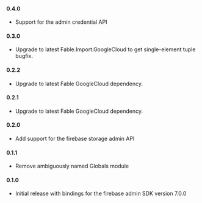 #### 0.4.0
* Support for the admin credential API

#### 0.3.0
* Upgrade to latest Fable.Import.GoogleCloud to get single-element tuple bugfix.

#### 0.2.2
* Upgrade to latest Fable GoogleCloud dependency.

#### 0.2.1
* Upgrade to latest Fable GoogleCloud dependency.

#### 0.2.0
* Add support for the firebase storage admin API

#### 0.1.1
* Remove ambiguously named Globals module

#### 0.1.0
* Initial release with bindings for the firebase admin SDK version 7.0.0
